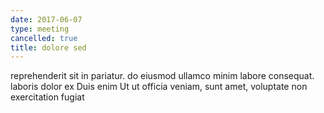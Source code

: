 ```yaml
---
date: 2017-06-07
type: meeting
cancelled: true
title: dolore sed
---
```

reprehenderit sit in pariatur. do eiusmod ullamco minim labore consequat. laboris dolor ex Duis enim Ut ut officia veniam, sunt amet, voluptate non exercitation fugiat